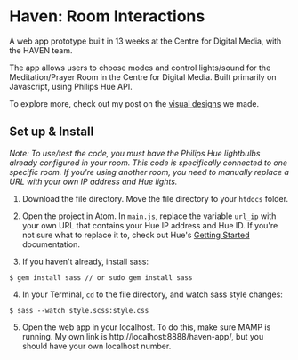 # Haven: Room Interactions

A web app prototype built in 13 weeks at the Centre for Digital Media, with the HAVEN team.

The app allows users to choose modes and control lights/sound for the Meditation/Prayer Room in the Centre for Digital Media. Built primarily on Javascript, using Philips Hue API.

To explore more, check out my post on the [visual designs](https://www.flowong.com/haven/) we made.


## Set up & Install

*Note: To use/test the code, you must have the Philips Hue lightbulbs already configured in your room. This code is specifically connected to one specific room. If you're using another room, you need to manually replace a URL with your own IP address and Hue lights.*

1. Download the file directory. Move the file directory to your ``htdocs`` folder.

2. Open the project in Atom. In ``main.js``, replace the variable ``url_ip`` with your own URL that contains your Hue IP address and Hue ID. If you're not sure what to replace it to, check out Hue's [Getting Started](https://www.developers.meethue.com/documentation/getting-started) documentation.

3. If you haven't already, install sass:
```
$ gem install sass // or sudo gem install sass
```

4. In your Terminal, `cd` to the file directory, and watch sass style changes:
```
$ sass --watch style.scss:style.css
```

5. Open the web app in your localhost. To do this, make sure MAMP is running. My own link is http://localhost:8888/haven-app/, but you should have your own localhost number.

